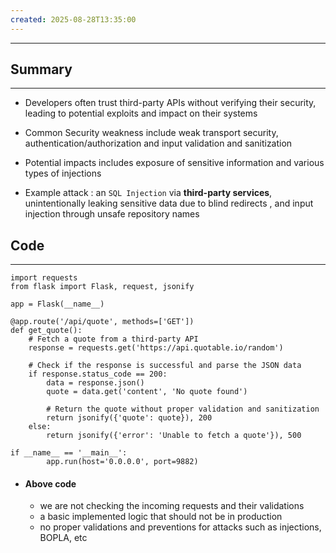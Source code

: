 ```yaml
---
created: 2025-08-28T13:35:00
---
```

---


## Summary 
---
* Developers often trust third-party APIs without verifying their security, leading to potential exploits and impact on their systems
  
* Common Security weakness include weak transport security, authentication/authorization and input validation and sanitization 
  
* Potential impacts includes exposure of sensitive information and various types of injections 

* Example attack : an `SQL Injection` via **third-party services**, unintentionally leaking sensitive data due to blind redirects , and input injection through unsafe repository names 


## Code
---
```
import requests
from flask import Flask, request, jsonify

app = Flask(__name__)

@app.route('/api/quote', methods=['GET'])
def get_quote():
    # Fetch a quote from a third-party API
    response = requests.get('https://api.quotable.io/random')

    # Check if the response is successful and parse the JSON data
    if response.status_code == 200:
        data = response.json()
        quote = data.get('content', 'No quote found')

        # Return the quote without proper validation and sanitization
        return jsonify({'quote': quote}), 200
    else:
        return jsonify({'error': 'Unable to fetch a quote'}), 500

if __name__ == '__main__':
        app.run(host='0.0.0.0', port=9882)
```

* #### Above code
	* we are not checking the incoming requests and their validations
	* a basic implemented logic that should not be in production 
	* no proper validations and preventions for attacks such as injections, BOPLA, etc 


